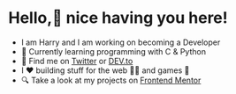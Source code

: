 # Hello,👋 nice having you here!
- I am Harry and I am working on becoming a Developer
- :cookie: Currently learning programming with C & Python
- :monocle_face: Find me on [Twitter](https://twitter.com/HKatsaris) or [DEV.to](https://dev.to/harry2gks)
- I ❤️ building stuff for the web :man_technologist: and games :space_invader:
- 🔍 Take a look at my projects on [Frontend Mentor](https://www.frontendmentor.io/profile/Harry2gks)



